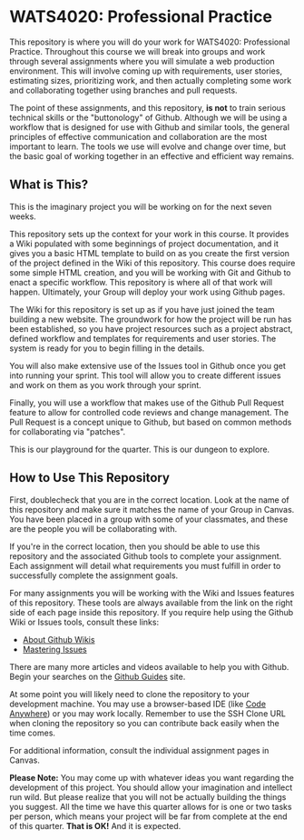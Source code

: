 # WATS4020: Professional Practice

This repository is where you will do your work for WATS4020: Professional Practice. Throughout this course we will break into groups and work through several assignments where you will simulate a web production environment. This will involve coming up with requirements, user stories, estimating sizes, prioritizing work, and then actually completing some work and collaborating together using branches and pull requests.

The point of these assignments, and this repository, **is not** to train serious technical skills or the "buttonology" of Github. Although we will be using a workflow that is designed for use with Github and similar tools, the general principles of effective communication and collaboration are the most important to learn. The tools we use will evolve and change over time, but the basic goal of working together in an effective and efficient way remains.

## What is This?

This is the imaginary project you will be working on for the next seven weeks.

This repository sets up the context for your work in this course. It provides a Wiki populated with some beginnings of project documentation, and it gives you a basic HTML template to build on as you create the first version of the project defined in the Wiki of this repository. This course does require some simple HTML creation, and you will be working with Git and Github to enact a specific workflow. This repository is where all of that work will happen. Ultimately, your Group will deploy your work using Github pages.

The Wiki for this repository is set up as if you have just joined the team building a new website. The groundwork for how the project will be run has been established, so you have project resources such as a project abstract, defined workflow and templates for requirements and user stories. The system is ready for you to begin filling in the details.

You will also make extensive use of the Issues tool in Github once you get into running your sprint. This tool will allow you to create different issues and work on them as you work through your sprint.

Finally, you will use a workflow that makes use of the Github Pull Request feature to allow for controlled code reviews and change management. The Pull Request is a concept unique to Github, but based on common methods for collaborating via "patches".

This is our playground for the quarter. This is our dungeon to explore.

## How to Use This Repository

First, doublecheck that you are in the correct location. Look at the name of this repository and make sure it matches the name of your Group in Canvas. You have been placed in a group with some of your classmates, and these are the people you will be collaborating with.

If you're in the correct location, then you should be able to use this repository and the associated Github tools to complete your assignment. Each assignment will detail what requirements you must fulfill in order to successfully complete the assignment goals.

For many assignments you will be working with the Wiki and Issues features of this repository. These tools are always available from the link on the right side of each page inside this repository. If you require help using the Github Wiki or Issues tools, consult these links:

* [About Github Wikis](https://help.github.com/articles/about-github-wikis/)
* [Mastering Issues](https://guides.github.com/features/issues/)

There are many more articles and videos available to help you with Github. Begin your searches on the [Github Guides](https://guides.github.com/) site.

At some point you will likely need to clone the repository to your development machine. You may use a browser-based IDE (like [Code Anywhere](http://codeanywhere.com)) or you may work locally. Remember to use the SSH Clone URL when cloning the repository so you can contribute back easily when the time comes.

For additional information, consult the individual assignment pages in Canvas.

**Please Note:** You may come up with whatever ideas you want regarding the development of this project. You should allow your imagination and intellect run wild. But please realize that you will not be actually building the things you suggest. All the time we have this quarter allows for is one or two tasks per person, which means your project will be far from complete at the end of this quarter. **That is OK!** And it is expected.


